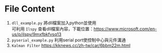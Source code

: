 # File Content

1.  `dll_example.py` 將dll檔案加入python並使用<br>
    可利用 `Ilspy` 查看dll檔案內容，下載位置：https://www.microsoft.com/en-us/p/ilspy/9mxfbkfvsq13
2.  `pyserial_example.py` 利用serial port使控制中心與元件溝通<br>
3. `Kalman Filter` https://kknews.cc/zh-tw/car/6bbm22m.html
